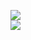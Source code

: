 [![](https://img.shields.io/badge/Made%20With-Github%20Spray-lightgrey.svg?style=for-the-badge&logo=github)](https://github.com/Annihil/github-spray#23260)  
[![](https://i.imgur.com/2DrTn0Z.gif)](https://github.com/Annihil/github-spray)